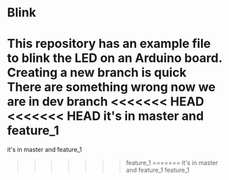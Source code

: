 # Blink

This repository has an example file to blink the LED on an Arduino board.
Creating a new branch is quick
There are something wrong
now we are in dev branch
<<<<<<< HEAD
<<<<<<< HEAD
it's in master and feature_1
=======
it's in master and feature_1
>>>>>>> feature_1
=======
it's in master and feature_1
>>>>>>> feature_1
